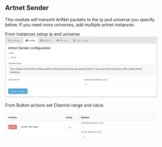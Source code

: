 ## Artnet Sender
This module will transmit ArtNet packets to the ip and universe you specify below. If you need more universes, add multiple artnet instances.

From instances setup ip and universe
![artnet1](images/artnet1.jpg?raw=true "artnet1")

From Button actions set Channel range and value

![artnet2](images/artnet2.jpg?raw=true "artnet2")
